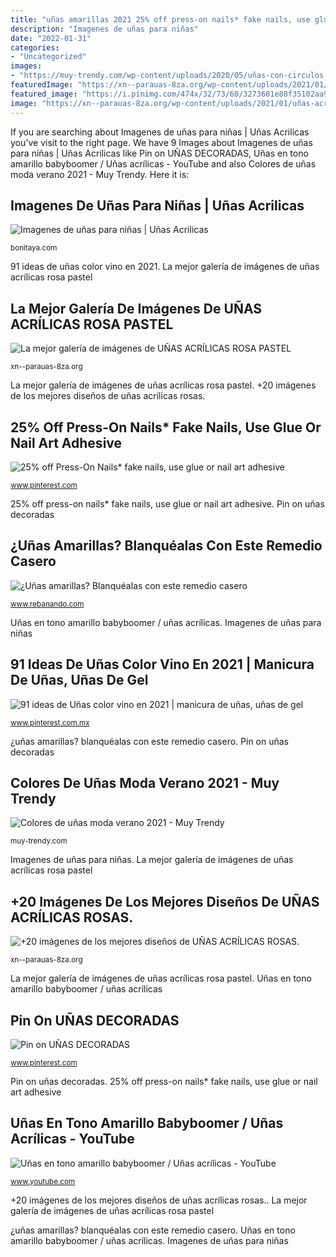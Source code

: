 ```yaml
---
title: "uñas amarillas 2021 25% off press-on nails* fake nails, use glue or nail art adhesive"
description: "Imagenes de uñas para niñas"
date: "2022-01-31"
categories:
- "Uncategorized"
images:
- "https://muy-trendy.com/wp-content/uploads/2020/05/uñas-con-circulos.jpg"
featuredImage: "https://xn--parauas-8za.org/wp-content/uploads/2021/01/uñas-acrilicas-rosas-diseños-819x1024.jpg"
featured_image: "https://i.pinimg.com/474x/32/73/60/3273601e88f35102aa9ee90f264e6e59.jpg"
image: "https://xn--parauas-8za.org/wp-content/uploads/2021/01/uñas-acrilicas-rosas-diseños-819x1024.jpg"
---
```


If you are searching about Imagenes de uñas para niñas | Uñas Acrilicas you've visit to the right page. We have 9 Images about Imagenes de uñas para niñas | Uñas Acrilicas like Pin on UÑAS DECORADAS, Uñas en tono amarillo babyboomer / Uñas acrílicas - YouTube and also Colores de uñas moda verano 2021 - Muy Trendy. Here it is:

## Imagenes De Uñas Para Niñas | Uñas Acrilicas

![Imagenes de uñas para niñas | Uñas Acrilicas](https://bonitaya.com/wp-content/uploads/2021/01/uñas-decoradas-con-unicornio-1024x1024.jpg "91 ideas de uñas color vino en 2021")

<small>bonitaya.com</small>

91 ideas de uñas color vino en 2021. La mejor galería de imágenes de uñas acrílicas rosa pastel

## La Mejor Galería De Imágenes De UÑAS ACRÍLICAS ROSA PASTEL

![La mejor galería de imágenes de UÑAS ACRÍLICAS ROSA PASTEL](https://xn--parauas-8za.org/wp-content/uploads/2021/01/uñas-acrílicas-rosa-palo-largas-brillos-fáciles-1.jpg "Imagenes de uñas para niñas")

<small>xn--parauas-8za.org</small>

La mejor galería de imágenes de uñas acrílicas rosa pastel. +20 imágenes de los mejores diseños de uñas acrílicas rosas.

## 25% Off Press-On Nails* Fake Nails, Use Glue Or Nail Art Adhesive

![25% off Press-On Nails* fake nails, use glue or nail art adhesive](https://i.pinimg.com/originals/6a/11/88/6a1188b276e7972d9592030e0da8743c.jpg "25% off press-on nails* fake nails, use glue or nail art adhesive")

<small>www.pinterest.com</small>

25% off press-on nails* fake nails, use glue or nail art adhesive. Pin on uñas decoradas

## ¿Uñas Amarillas? Blanquéalas Con Este Remedio Casero

![¿Uñas amarillas? Blanquéalas con este remedio casero](https://www.rebanando.com/uploads/article/bf/bc/27/80/image-1-1-2.jpg?1617910945 "Pin on uñas decoradas")

<small>www.rebanando.com</small>

Uñas en tono amarillo babyboomer / uñas acrílicas. Imagenes de uñas para niñas

## 91 Ideas De Uñas Color Vino En 2021 | Manicura De Uñas, Uñas De Gel

![91 ideas de Uñas color vino en 2021 | manicura de uñas, uñas de gel](https://i.pinimg.com/474x/32/73/60/3273601e88f35102aa9ee90f264e6e59.jpg "Pin on uñas decoradas")

<small>www.pinterest.com.mx</small>

¿uñas amarillas? blanquéalas con este remedio casero. Pin on uñas decoradas

## Colores De Uñas Moda Verano 2021 - Muy Trendy

![Colores de uñas moda verano 2021 - Muy Trendy](https://muy-trendy.com/wp-content/uploads/2020/05/uñas-con-circulos.jpg "¿uñas amarillas? blanquéalas con este remedio casero")

<small>muy-trendy.com</small>

Imagenes de uñas para niñas. La mejor galería de imágenes de uñas acrílicas rosa pastel

## +20 Imágenes De Los Mejores Diseños De UÑAS ACRÍLICAS ROSAS.

![+20 imágenes de los mejores diseños de UÑAS ACRÍLICAS ROSAS.](https://xn--parauas-8za.org/wp-content/uploads/2021/01/uñas-acrilicas-rosas-diseños-819x1024.jpg "Colores de uñas moda verano 2021")

<small>xn--parauas-8za.org</small>

La mejor galería de imágenes de uñas acrílicas rosa pastel. Uñas en tono amarillo babyboomer / uñas acrílicas

## Pin On UÑAS DECORADAS

![Pin on UÑAS DECORADAS](https://i.pinimg.com/736x/82/b4/71/82b4718ca5431ee228bd133119fd9198.jpg "+20 imágenes de los mejores diseños de uñas acrílicas rosas.")

<small>www.pinterest.com</small>

Pin on uñas decoradas. 25% off press-on nails* fake nails, use glue or nail art adhesive

## Uñas En Tono Amarillo Babyboomer / Uñas Acrílicas - YouTube

![Uñas en tono amarillo babyboomer / Uñas acrílicas - YouTube](https://i.ytimg.com/vi/6CFBYXGtu6I/maxresdefault.jpg "Pin on uñas decoradas")

<small>www.youtube.com</small>

+20 imágenes de los mejores diseños de uñas acrílicas rosas.. La mejor galería de imágenes de uñas acrílicas rosa pastel

¿uñas amarillas? blanquéalas con este remedio casero. Uñas en tono amarillo babyboomer / uñas acrílicas. Imagenes de uñas para niñas
